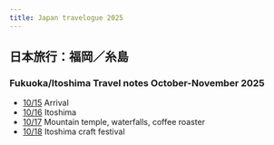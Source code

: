 ```yaml
---
title: Japan travelogue 2025
---
```


## 日本旅行：福岡／糸島

### Fukuoka/Itoshima Travel notes October-November 2025

* [10/15](./X15Arrival.html) Arrival
* [10/16](./X16Itoshima.html) Itoshima
* [10/17](./X17Mountains.html) Mountain temple, waterfalls, coffee roaster
* [10/18](./X18ItoFes.html) Itoshima craft festival


